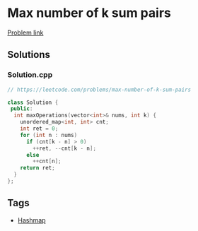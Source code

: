 # Max number of k sum pairs

[Problem link](https://leetcode.com/problems/max-number-of-k-sum-pairs)

## Solutions


### Solution.cpp
```cpp
// https://leetcode.com/problems/max-number-of-k-sum-pairs

class Solution {
 public:
  int maxOperations(vector<int>& nums, int k) {
    unordered_map<int, int> cnt;
    int ret = 0;
    for (int n : nums)
      if (cnt[k - n] > 0)
        ++ret, --cnt[k - n];
      else
        ++cnt[n];
    return ret;
  }
};
```
## Tags

* [Hashmap](/README.md#Hashmap)
